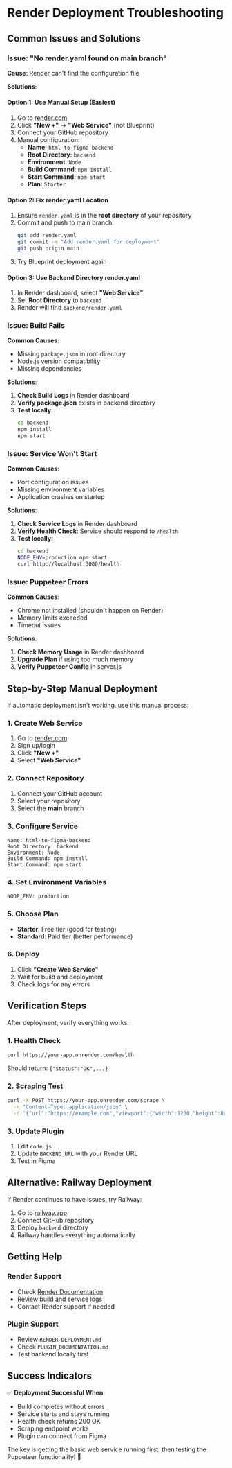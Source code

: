 # Render Deployment Troubleshooting

## Common Issues and Solutions

### Issue: "No render.yaml found on main branch"

**Cause**: Render can't find the configuration file

**Solutions**:

#### Option 1: Use Manual Setup (Easiest)
1. Go to [render.com](https://render.com)
2. Click **"New +"** → **"Web Service"** (not Blueprint)
3. Connect your GitHub repository
4. Manual configuration:
   - **Name**: `html-to-figma-backend`
   - **Root Directory**: `backend`
   - **Environment**: `Node`
   - **Build Command**: `npm install`
   - **Start Command**: `npm start`
   - **Plan**: `Starter`

#### Option 2: Fix render.yaml Location
1. Ensure `render.yaml` is in the **root directory** of your repository
2. Commit and push to main branch:
   ```bash
   git add render.yaml
   git commit -m "Add render.yaml for deployment"
   git push origin main
   ```
3. Try Blueprint deployment again

#### Option 3: Use Backend Directory render.yaml
1. In Render dashboard, select **"Web Service"**
2. Set **Root Directory** to `backend`
3. Render will find `backend/render.yaml`

### Issue: Build Fails

**Common Causes**:
- Missing `package.json` in root directory
- Node.js version compatibility
- Missing dependencies

**Solutions**:
1. **Check Build Logs** in Render dashboard
2. **Verify package.json** exists in backend directory
3. **Test locally**:
   ```bash
   cd backend
   npm install
   npm start
   ```

### Issue: Service Won't Start

**Common Causes**:
- Port configuration issues
- Missing environment variables
- Application crashes on startup

**Solutions**:
1. **Check Service Logs** in Render dashboard
2. **Verify Health Check**: Service should respond to `/health`
3. **Test locally**:
   ```bash
   cd backend
   NODE_ENV=production npm start
   curl http://localhost:3000/health
   ```

### Issue: Puppeteer Errors

**Common Causes**:
- Chrome not installed (shouldn't happen on Render)
- Memory limits exceeded
- Timeout issues

**Solutions**:
1. **Check Memory Usage** in Render dashboard
2. **Upgrade Plan** if using too much memory
3. **Verify Puppeteer Config** in server.js

## Step-by-Step Manual Deployment

If automatic deployment isn't working, use this manual process:

### 1. Create Web Service
1. Go to [render.com](https://render.com)
2. Sign up/login
3. Click **"New +"**
4. Select **"Web Service"**

### 2. Connect Repository
1. Connect your GitHub account
2. Select your repository
3. Select the **main** branch

### 3. Configure Service
```
Name: html-to-figma-backend
Root Directory: backend
Environment: Node
Build Command: npm install
Start Command: npm start
```

### 4. Set Environment Variables
```
NODE_ENV: production
```

### 5. Choose Plan
- **Starter**: Free tier (good for testing)
- **Standard**: Paid tier (better performance)

### 6. Deploy
1. Click **"Create Web Service"**
2. Wait for build and deployment
3. Check logs for any errors

## Verification Steps

After deployment, verify everything works:

### 1. Health Check
```bash
curl https://your-app.onrender.com/health
```
Should return: `{"status":"OK",...}`

### 2. Scraping Test
```bash
curl -X POST https://your-app.onrender.com/scrape \
  -H "Content-Type: application/json" \
  -d '{"url":"https://example.com","viewport":{"width":1200,"height":800}}'
```

### 3. Update Plugin
1. Edit `code.js`
2. Update `BACKEND_URL` with your Render URL
3. Test in Figma

## Alternative: Railway Deployment

If Render continues to have issues, try Railway:

1. Go to [railway.app](https://railway.app)
2. Connect GitHub repository
3. Deploy `backend` directory
4. Railway handles everything automatically

## Getting Help

### Render Support
- Check [Render Documentation](https://render.com/docs)
- Review build and service logs
- Contact Render support if needed

### Plugin Support
- Review `RENDER_DEPLOYMENT.md`
- Check `PLUGIN_DOCUMENTATION.md`
- Test backend locally first

## Success Indicators

✅ **Deployment Successful When**:
- Build completes without errors
- Service starts and stays running
- Health check returns 200 OK
- Scraping endpoint works
- Plugin can connect from Figma

The key is getting the basic web service running first, then testing the Puppeteer functionality! 🚀
